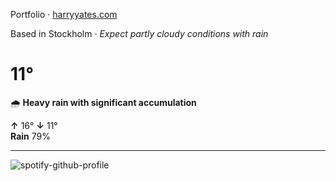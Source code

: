 Portfolio · [harryyates.com](https://harryyates.com)

<!-- WEATHER_START -->
Based in Stockholm · *Expect partly cloudy conditions with rain*

# 11°
🌧️ **Heavy rain with significant accumulation**

**↑** 16° **↓** 11°  
**Rain** 79%

---
<!-- WEATHER_END -->

<p align="left">
  <a>
    <img src="https://spotify-github-profile.kittinanx.com/api/view?uid=bigbello&cover_image=true&theme=natemoo-re&show_offline=true&background_color=121212&interchange=false&bar_color=53b14f&bar_color_cover=false" alt="spotify-github-profile">
  </a>
</p>